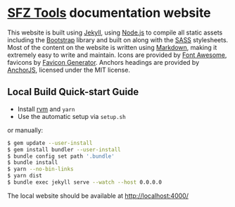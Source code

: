 # [SFZ Tools] documentation website

This website is built using [Jekyll], using [Node.js] to compile
all static assets including the [Bootstrap] library and built on
along with the [SASS] stylesheets. Most of the content on the website is
written using [Markdown], making it extremely easy to write and maintain.
Icons are provided by [Font Awesome], favicons by [Favicon Generator].
Anchors headings are provided by [AnchorJS], licensed under the MIT license.

## Local Build Quick-start Guide

- Install [rvm] and `yarn`
- Use the automatic setup via `setup.sh`

or manually:

```bash
$ gem update --user-install
$ gem install bundler --user-install
$ bundle config set path '.bundle'
$ bundle install
$ yarn --no-bin-links
$ yarn dist
$ bundle exec jekyll serve --watch --host 0.0.0.0
```

The local website should be available at <http://localhost:4000/>

[AnchorJS]:               https://www.bryanbraun.com/anchorjs/
[Bootstrap]:              http://getbootstrap.com/
[Favicon Generator]:      https://realfavicongenerator.net/
[Font Awesome]:           http://fontawesome.io/
[Jekyll]:                 http://jekyllrb.com/
[Markdown]:               https://daringfireball.net/projects/markdown/
[Node.js]:                http://nodejs.org/
[rvm]:                    https://redtide.github.io/dev-docs/en/jekyll/rvm
[SASS]:                   https://sass-lang.com/
[SFZ Tools]:              https://sfztools.github.io/
